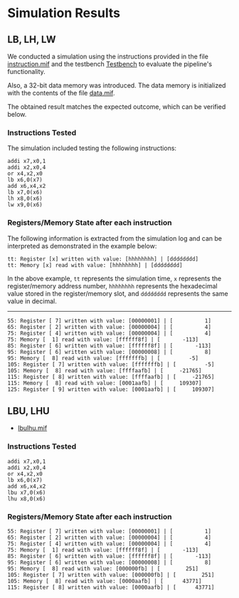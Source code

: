 # Simulation Results

## LB, LH, LW

We conducted a simulation using the instructions provided in the file [instruction.mif](instruction.mif) and the testbench [Testbench](/verif/testbench.sv) to evaluate the pipeline's functionality.

Also, a 32-bit data memory was introduced. The data memory is initialized with the contents of the file [data.mif](data.mif).

The obtained result matches the expected outcome, which can be verified below.

### Instructions Tested

The simulation included testing the following instructions:

```assembly
addi x7,x0,1
addi x2,x0,4
or x4,x2,x0
lb x6,0(x7)
add x6,x4,x2
lb x7,0(x6)
lh x8,0(x6)
lw x9,0(x6)
```

### Registers/Memory State after each instruction

The following information is extracted from the simulation log and can be interpreted as demonstrated in the example below:

```shell
tt: Register [x] written with value: [hhhhhhhh] | [dddddddd]
tt: Memory [x] read with value: [hhhhhhhh] | [dddddddd]
```

In the above example, `tt` represents the simulation time, `x` represents the register/memory address number, `hhhhhhhh` represents the hexadecimal value stored in the register/memory slot, and `dddddddd` represents the same value in decimal.

---

```shell
55: Register [ 7] written with value: [00000001] | [          1]
65: Register [ 2] written with value: [00000004] | [          4]
75: Register [ 4] written with value: [00000004] | [          4]
75: Memory [  1] read with value: [ffffff8f] | [       -113]
85: Register [ 6] written with value: [ffffff8f] | [       -113]
95: Register [ 6] written with value: [00000008] | [          8]
95: Memory [  8] read with value: [fffffffb] | [         -5]
105: Register [ 7] written with value: [fffffffb] | [         -5]
105: Memory [  8] read with value: [ffffaafb] | [     -21765]
115: Register [ 8] written with value: [ffffaafb] | [     -21765]
115: Memory [  8] read with value: [0001aafb] | [     109307]
125: Register [ 9] written with value: [0001aafb] | [     109307]
```

## LBU, LHU
- [lbulhu.mif](lbulhu.mif)

### Instructions Tested

```assembly
addi x7,x0,1
addi x2,x0,4
or x4,x2,x0
lb x6,0(x7)
add x6,x4,x2
lbu x7,0(x6)
lhu x8,0(x6)
```

### Registers/Memory State after each instruction

```shell
55: Register [ 7] written with value: [00000001] | [          1]
65: Register [ 2] written with value: [00000004] | [          4]
75: Register [ 4] written with value: [00000004] | [          4]
75: Memory [  1] read with value: [ffffff8f] | [       -113]
85: Register [ 6] written with value: [ffffff8f] | [       -113]
95: Register [ 6] written with value: [00000008] | [          8]
95: Memory [  8] read with value: [000000fb] | [        251]
105: Register [ 7] written with value: [000000fb] | [        251]
105: Memory [  8] read with value: [0000aafb] | [      43771]
115: Register [ 8] written with value: [0000aafb] | [      43771]
```
